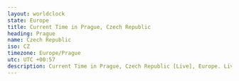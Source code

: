 ```yaml
---
layout: worldclock
state: Europe
title: Current Time in Prague, Czech Republic
heading: Prague
name: Czech Republic
iso: CZ
timezone: Europe/Prague
utc: UTC +00:57
description: Current Time in Prague, Czech Republic [Live], Europe. Live update now time in Prague, timezone Europe/Prague, UTC +00:57, Country ISO code & Current Local Time.
---
```


